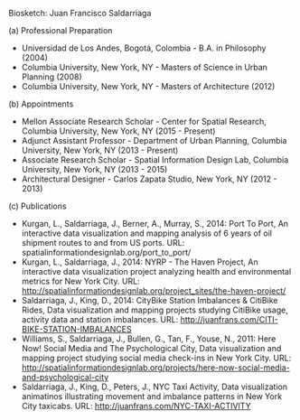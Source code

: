 Biosketch: Juan Francisco Saldarriaga

(a) Professional Preparation
* Universidad de Los Andes, Bogotá, Colombia - B.A. in Philosophy (2004)
* Columbia University, New York, NY - Masters of Science in Urban Planning (2008)
* Columbia University, New York, NY - Masters of Architecture (2012)

(b) Appointments
* Mellon Associate Research Scholar - Center for Spatial Research, Columbia University, New York, NY (2015 - Present)
* Adjunct Assistant Professor - Department of Urban Planning, Columbia University, New York, NY (2013 - Present)
* Associate Research Scholar - Spatial Information Design Lab, Columbia University, New York, NY (2013 - 2015)
* Architectural Designer - Carlos Zapata Studio, New York, NY (2012 - 2013)

(c) Publications
* Kurgan, L., Saldarriaga, J., Berner, A., Murray, S., 2014: Port To Port, An interactive data visualization and mapping analysis of 6 years of oil shipment routes to and from US ports. URL: spatialinformationdesignlab.org/port_to_port/
* Kurgan, L., Saldarriaga, J., 2014: NYRP - The Haven Project, An interactive data visualization project analyzing health and environmental metrics for New York City. URL: http://spatialinformationdesignlab.org/project_sites/the-haven-project/
* Saldarriaga, J., King, D., 2014: CityBike Station Imbalances & CitiBike Rides, Data visualization and mapping projects studying CitiBike usage, activity data and station imbalances. URL: http://juanfrans.com/CITI-BIKE-STATION-IMBALANCES
* Williams, S., Saldarriaga, J., Bullen, G., Tan, F., Youse, N., 2011: Here Now! Social Media and The Psychological City, Data visualization and mapping project studying social media check-ins in New York City. URL: http://spatialinformationdesignlab.org/projects/here-now-social-media-and-psychological-city
* Saldarriaga, J., King, D., Peters, J., NYC Taxi Activity, Data visualization animatinos illustrating movement and imbalance patterns in New York City taxicabs. URL: http://juanfrans.com/NYC-TAXI-ACTIVITY